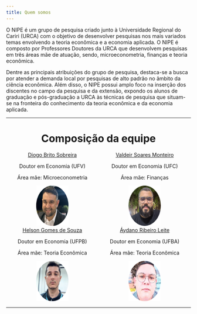 ```yaml
---
title: Quem somos
---
```

  <head>
  <style>
  .column {
    float: left;
    width: 50%;
    text-align: center;
  }
.row:after {
  content: "";
  display: table;
  clear: both;
}


.column a {
  margin-bottom: 0.25px; /* Ajusta a margem inferior do link */
}
.column p {
  margin: 0.25px; /* Ajusta a margem superior e inferior dos parágrafos */
}




</style>


<p>
O NIPE é um grupo de pesquisa criado junto à Universidade Regional do Cariri (URCA) com o objetivo de desenvolver pesquisas nos mais variados temas envolvendo a teoria econômica e a economia aplicada. O NIPE é composto por Professores Doutores da URCA que desenvolvem pesquisas em três áreas mãe de atuação, sendo, microeconometria, finanças e teoria econômica. 
</p>

<p>
Dentre as principais atribuições do grupo de pesquisa, destaca-se a busca por atender a demanda local por pesquisas de alto padrão no âmbito da ciência
econômica. Além disso, o NIPE possui amplo foco na inserção dos discentes no campo da pesquisa e da extensão, expondo os alunos de graduação e pós-graduação 
a URCA às técnicas de pesquisa que situam-se na fronteira do conhecimento da teoria econômica e da economia aplicada.
</p>
    
<hr>
<p></p>
<h1 align="center"> Composição da equipe</h1>

<body>
  <div class="row">
  <div class="column">
  <a href="http://lattes.cnpq.br/3280720633645199">Diogo Brito Sobreira</a>
  <p>Doutor em Economia (UFV)</p>
  <p>Área mãe: Microeconometria</p>
  <img src="https://github.com/Nipe-urca/Personal_Page/blob/main/www/diogoCircular.png?raw=true" width="35%" height="110">
  </div>
  <div class="column">
  <a href=http://lattes.cnpq.br/8846897044541237> Valdeir Soares Monteiro</a>
  <p> Doutor em Economia (UFC) </p>
  <p> Área mãe: Finanças</p>
  <img src="https://github.com/Nipe-urca/Personal_Page/blob/main/www/valdeirCircular.png?raw=true" width="35%" height="110">
  </div>
  <div class="column">
  <a href="http://lattes.cnpq.br/6906677347926569">Helson Gomes de Souza</a>
  <p>Doutor em Economia (UFPB)</p>
  <p>Área mãe: Teoria Econômica</p>
  <img src="https://github.com/Nipe-urca/Personal_Page/blob/main/www/helsonCircular.png?raw=true" width="35%" height="110">
  </div>
  <div class="column">
  <a href = http://lattes.cnpq.br/0092907266715994> Áydano Ribeiro Leite</a>
  <p> Doutor em Economia (UFBA) </p>
  <p> Área mãe: Teoria Econômica </p>
  <img src="https://github.com/Nipe-urca/Personal_Page/blob/main/www/aydanoCircular.png?raw=true" width="35%" height="110">
  </div>
  </div>
  <hr>
  </body>